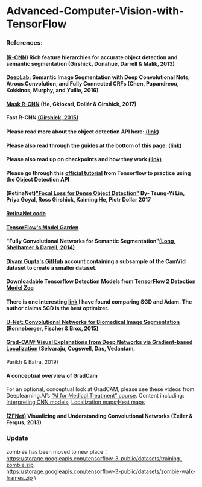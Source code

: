 # Advanced-Computer-Vision-with-TensorFlow

### References:

#### [(R-CNN)](https://arxiv.org/abs/1311.2524) Rich feature hierarchies for accurate object detection and semantic segmentation (Girshick, Donahue, Darrell & Malik, 2013)

#### [DeepLab:](http://liangchiehchen.com/projects/DeepLab.html) Semantic Image Segmentation with Deep Convolutional Nets, Atrous Convolution, and Fully Connected CRFs  (Chen, Papandreou, Kokkinos, Murphy, and Yuille, 2016)
  
#### [Mask R-CNN](https://arxiv.org/abs/1703.06870) (He, Gkioxari, Dollár & Girshick, 2017)
  
#### Fast R-CNN [(Girshick, 2015)](https://arxiv.org/abs/1504.08083)

#### Please read more about the object detection API here: [(link)](https://github.com/tensorflow/models/tree/master/research/object_detection)

#### Please also read through the guides at the bottom of this page: [(link)](https://github.com/tensorflow/models/blob/master/research/object_detection/g3doc/tf2.md)
#### Please also read up on checkpoints and how they work [(link)](https://www.tensorflow.org/guide/checkpoint)

#### Please go through this [official tutorial](https://colab.research.google.com/github/tensorflow/hub/blob/master/examples/colab/tf2_object_detection.ipynb) from Tensorflow to practice using the Object Detection API

#### (RetinaNet)["Focal Loss for Dense Object Detection"](https://arxiv.org/abs/1708.02002) By- Tsung-Yi Lin, Priya Goyal, Ross Girshick, Kaiming He, Piotr Dollar 2017

#### [RetinaNet code](https://github.com/facebookresearch/Detectron)

#### [TensorFlow's Model Garden](https://github.com/tensorflow/models)

#### "Fully Convolutional Networks for Semantic Segmentation"[(Long, Shelhamer & Darrell, 2014)](https://arxiv.org/abs/1411.4038)

#### [Divam Gupta's GitHub](https://github.com/divamgupta) account containing a subsample of the CamVid dataset to create a smaller dataset.

#### Downloadable Tensorflow Detection Models from [TensorFlow 2 Detection Model Zoo](https://github.com/tensorflow/models/blob/master/research/object_detection/g3doc/tf2_detection_zoo.md)

#### There is one interesting [link](https://shaoanlu.wordpress.com/2017/05/29/sgd-all-which-one-is-the-best-optimizer-dogs-vs-cats-toy-experiment/) I have found comparing SGD and Adam. The author claims SGD is the best optimizer.

#### [U-Net: Convolutional Networks for Biomedical Image Segmentation](https://arxiv.org/abs/1505.04597) (Ronneberger, Fischer & Brox, 2015)

#### [Grad-CAM: Visual Explanations from Deep Networks via Gradient-based Localization](https://arxiv.org/pdf/1610.02391.pdf) (Selvaraju, Cogswell, Das, Vedantam,
  Parikh & Batra, 2019)
  
#### A conceptual overview of GradCam
For an optional, conceptual look at GradCAM, please see these videos from Deeplearning.AI’s [“AI for Medical Treatment” course](https://www.coursera.org/learn/ai-for-medical-treatment). Content including: [Interpreting CNN models](https://www.coursera.org/learn/ai-for-medical-treatment#syllabus); [Localization maps](https://www.coursera.org/learn/ai-for-medical-treatment#syllabus);[Heat maps](https://www.coursera.org/learn/ai-for-medical-treatment#syllabus)

#### [(ZFNet)](https://arxiv.org/abs/1311.2901) Visualizing and Understanding Convolutional Networks (Zeiler & Fergus, 2013)


### Update
zombies has been moved to new place： https://storage.googleapis.com/tensorflow-3-public/datasets/training-zombie.zip \
https://storage.googleapis.com/tensorflow-3-public/datasets/zombie-walk-frames.zip \
